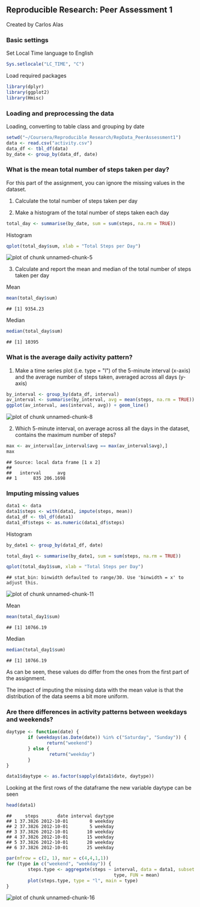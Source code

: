 

## Reproducible Research: Peer Assessment 1

Created by Carlos Alas

### Basic settings

Set Local Time language to English


```r
Sys.setlocale("LC_TIME", "C")
```

Load required packages


```r
library(dplyr)
library(ggplot2)
library(Hmisc)
```

### Loading and preprocessing the data

Loading, converting to table class and grouping by date


```r
setwd("~/Coursera/Reproducible Research/RepData_PeerAssessment1")
data <- read.csv("activity.csv")
data_df <- tbl_df(data)
by_date <- group_by(data_df, date)
```

### What is the mean total number of steps taken per day?

For this part of the assignment, you can ignore the missing values in the dataset.

1. Calculate the total number of steps taken per day

2. Make a histogram of the total number of steps taken each day


```r
total_day <- summarise(by_date, sum = sum(steps, na.rm = TRUE))
```
Histogram


```r
qplot(total_day$sum, xlab = "Total Steps per Day")
```

![plot of chunk unnamed-chunk-5](figure/unnamed-chunk-5-1.png) 

3. Calculate and report the mean and median of the total number of steps taken per day

Mean

```r
mean(total_day$sum)
```

```
## [1] 9354.23
```

Median

```r
median(total_day$sum)
```

```
## [1] 10395
```

### What is the average daily activity pattern?

1. Make a time series plot (i.e. type = "l") of the 5-minute interval (x-axis) and the average number of steps taken, averaged across all days (y-axis)



```r
by_interval <- group_by(data_df, interval)
av_interval <- summarise(by_interval, avg = mean(steps, na.rm = TRUE))
ggplot(av_interval, aes(interval, avg)) + geom_line()
```

![plot of chunk unnamed-chunk-8](figure/unnamed-chunk-8-1.png) 

2. Which 5-minute interval, on average across all the days in the dataset, contains the maximum number of steps?


```r
max <- av_interval[av_interval$avg == max(av_interval$avg),]
max
```

```
## Source: local data frame [1 x 2]
## 
##   interval      avg
## 1      835 206.1698
```

### Imputing missing values


```r
data1 <- data
data1$steps <- with(data1, impute(steps, mean))
data1_df <- tbl_df(data1)
data1_df$steps <- as.numeric(data1_df$steps)
```

Histogram


```r
by_date1 <- group_by(data1_df, date)

total_day1 <- summarise(by_date1, sum = sum(steps, na.rm = TRUE))

qplot(total_day1$sum, xlab = "Total Steps per Day")
```

```
## stat_bin: binwidth defaulted to range/30. Use 'binwidth = x' to adjust this.
```

![plot of chunk unnamed-chunk-11](figure/unnamed-chunk-11-1.png) 

Mean

```r
mean(total_day1$sum)
```

```
## [1] 10766.19
```
Median

```r
median(total_day1$sum)
```

```
## [1] 10766.19
```
As can be seen, these values do differ from the ones from the first part of the assignment.

The impact of imputing the missing data with the mean value is that the distribution of the data seems a bit more uniform.

### Are there differences in activity patterns between weekdays and weekends?


```r
daytype <- function(date) {
        if (weekdays(as.Date(date)) %in% c("Saturday", "Sunday")) {
               return("weekend")
        } else {
                return("weekday")
        }
}

data1$daytype <- as.factor(sapply(data1$date, daytype))
```

Looking at the first rows of the dataframe the new variable daytype can be seen

```r
head(data1)
```

```
##     steps       date interval daytype
## 1 37.3826 2012-10-01        0 weekday
## 2 37.3826 2012-10-01        5 weekday
## 3 37.3826 2012-10-01       10 weekday
## 4 37.3826 2012-10-01       15 weekday
## 5 37.3826 2012-10-01       20 weekday
## 6 37.3826 2012-10-01       25 weekday
```



```r
par(mfrow = c(2, 1), mar = c(4,4,1,1))
for (type in c("weekend", "weekday")) {
        steps.type <- aggregate(steps ~ interval, data = data1, subset = data1$daytype == 
                                        type, FUN = mean)
        plot(steps.type, type = "l", main = type)
}
```

![plot of chunk unnamed-chunk-16](figure/unnamed-chunk-16-1.png) 



